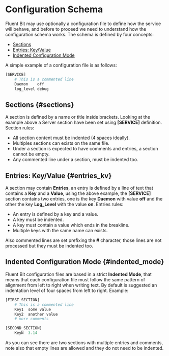 # Configuration Schema

Fluent Bit may use optionally a configuration file to define how the service will behave, and before to proceed we need to understand how the configuration schema works. The schema is defined by four concepts:

- [Sections](#sections)
- [Entries: Key/Value](#entries_kv)
- [Indented Configuration Mode](#indented_mode)

A simple example of a configuration file is as follows:

```Python
[SERVICE]
    # This is a commented line
    Daemon    off
    log_level debug
```

## Sections {#sections}

A section is defined by a name or title inside brackets. Looking at the example above a Server section have been set using __[SERVICE]__ definition. Section rules:

* All section content must be indented (4 spaces ideally).
* Multiples sections can exists on the same file.
* Under a section is expected to have comments and entries, a section cannot be empty.
* Any commented line under a section, must be indented too.

## Entries: Key/Value {#entries_kv}

A section may contain __Entries__, an entry is defined by a line of text that contains a __Key__ and a __Value__, using the above example, the __[SERVICE]__ section contains two entries, one is the key __Daemon__ with value __off__ and the other the key __Log\_Level__ with the value __on__. Entries rules:

* An entry is defined by a key and a value.
* A key must be indented.
* A key must contain a value which ends in the breakline.
* Multiple keys with the same name can exists.

Also commented lines are set prefixing the __#__ character, those lines are not processed but they must be indented too.

## Indented Configuration Mode {#indented_mode}

Fluent Bit configuration files are based in a strict __Indented Mode__,  that means that each configuration file must follow the same pattern of alignment from left to right when writing text. By default is suggested an indentation level of four spaces from left to right. Example:

```Python
[FIRST_SECTION]
    # This is a commented line
    Key1  some value
    Key2  another value
    # more comments

[SECOND_SECTION]
    KeyN  3.14
```

As you can see there are two sections with multiple entries and comments, note also that empty lines are allowed and they do not need to be indented.
